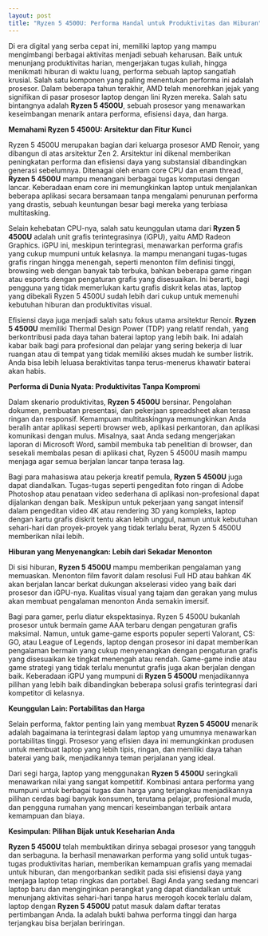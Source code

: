 ```yaml
---
layout: post
title: "Ryzen 5 4500U: Performa Handal untuk Produktivitas dan Hiburan"
---
```


Di era digital yang serba cepat ini, memiliki laptop yang mampu mengimbangi berbagai aktivitas menjadi sebuah keharusan. Baik untuk menunjang produktivitas harian, mengerjakan tugas kuliah, hingga menikmati hiburan di waktu luang, performa sebuah laptop sangatlah krusial. Salah satu komponen yang paling menentukan performa ini adalah prosesor. Dalam beberapa tahun terakhir, AMD telah menorehkan jejak yang signifikan di pasar prosesor laptop dengan lini Ryzen mereka. Salah satu bintangnya adalah **Ryzen 5 4500U**, sebuah prosesor yang menawarkan keseimbangan menarik antara performa, efisiensi daya, dan harga.

**Memahami Ryzen 5 4500U: Arsitektur dan Fitur Kunci**

Ryzen 5 4500U merupakan bagian dari keluarga prosesor AMD Renoir, yang dibangun di atas arsitektur Zen 2. Arsitektur ini dikenal memberikan peningkatan performa dan efisiensi daya yang substansial dibandingkan generasi sebelumnya. Ditenagai oleh enam core CPU dan enam thread, **Ryzen 5 4500U** mampu menangani berbagai tugas komputasi dengan lancar. Keberadaan enam core ini memungkinkan laptop untuk menjalankan beberapa aplikasi secara bersamaan tanpa mengalami penurunan performa yang drastis, sebuah keuntungan besar bagi mereka yang terbiasa multitasking.

Selain kehebatan CPU-nya, salah satu keunggulan utama dari **Ryzen 5 4500U** adalah unit grafis terintegrasinya (iGPU), yaitu AMD Radeon Graphics. iGPU ini, meskipun terintegrasi, menawarkan performa grafis yang cukup mumpuni untuk kelasnya. Ia mampu menangani tugas-tugas grafis ringan hingga menengah, seperti menonton film definisi tinggi, browsing web dengan banyak tab terbuka, bahkan beberapa game ringan atau esports dengan pengaturan grafis yang disesuaikan. Ini berarti, bagi pengguna yang tidak memerlukan kartu grafis diskrit kelas atas, laptop yang dibekali Ryzen 5 4500U sudah lebih dari cukup untuk memenuhi kebutuhan hiburan dan produktivitas visual.

Efisiensi daya juga menjadi salah satu fokus utama arsitektur Renoir. **Ryzen 5 4500U** memiliki Thermal Design Power (TDP) yang relatif rendah, yang berkontribusi pada daya tahan baterai laptop yang lebih baik. Ini adalah kabar baik bagi para profesional dan pelajar yang sering bekerja di luar ruangan atau di tempat yang tidak memiliki akses mudah ke sumber listrik. Anda bisa lebih leluasa beraktivitas tanpa terus-menerus khawatir baterai akan habis.

**Performa di Dunia Nyata: Produktivitas Tanpa Kompromi**

Dalam skenario produktivitas, **Ryzen 5 4500U** bersinar. Pengolahan dokumen, pembuatan presentasi, dan pekerjaan spreadsheet akan terasa ringan dan responsif. Kemampuan multitaskingnya memungkinkan Anda beralih antar aplikasi seperti browser web, aplikasi perkantoran, dan aplikasi komunikasi dengan mulus. Misalnya, saat Anda sedang mengerjakan laporan di Microsoft Word, sambil membuka tab penelitian di browser, dan sesekali membalas pesan di aplikasi chat, Ryzen 5 4500U masih mampu menjaga agar semua berjalan lancar tanpa terasa lag.

Bagi para mahasiswa atau pekerja kreatif pemula, **Ryzen 5 4500U** juga dapat diandalkan. Tugas-tugas seperti pengeditan foto ringan di Adobe Photoshop atau penataan video sederhana di aplikasi non-profesional dapat dijalankan dengan baik. Meskipun untuk pekerjaan yang sangat intensif dalam pengeditan video 4K atau rendering 3D yang kompleks, laptop dengan kartu grafis diskrit tentu akan lebih unggul, namun untuk kebutuhan sehari-hari dan proyek-proyek yang tidak terlalu berat, Ryzen 5 4500U memberikan nilai lebih.

**Hiburan yang Menyenangkan: Lebih dari Sekadar Menonton**

Di sisi hiburan, **Ryzen 5 4500U** mampu memberikan pengalaman yang memuaskan. Menonton film favorit dalam resolusi Full HD atau bahkan 4K akan berjalan lancar berkat dukungan akselerasi video yang baik dari prosesor dan iGPU-nya. Kualitas visual yang tajam dan gerakan yang mulus akan membuat pengalaman menonton Anda semakin imersif.

Bagi para gamer, perlu diatur ekspektasinya. Ryzen 5 4500U bukanlah prosesor untuk bermain game AAA terbaru dengan pengaturan grafis maksimal. Namun, untuk game-game esports populer seperti Valorant, CS: GO, atau League of Legends, laptop dengan prosesor ini dapat memberikan pengalaman bermain yang cukup menyenangkan dengan pengaturan grafis yang disesuaikan ke tingkat menengah atau rendah. Game-game indie atau game strategi yang tidak terlalu menuntut grafis juga akan berjalan dengan baik. Keberadaan iGPU yang mumpuni di **Ryzen 5 4500U** menjadikannya pilihan yang lebih baik dibandingkan beberapa solusi grafis terintegrasi dari kompetitor di kelasnya.

**Keunggulan Lain: Portabilitas dan Harga**

Selain performa, faktor penting lain yang membuat **Ryzen 5 4500U** menarik adalah bagaimana ia terintegrasi dalam laptop yang umumnya menawarkan portabilitas tinggi. Prosesor yang efisien daya ini memungkinkan produsen untuk membuat laptop yang lebih tipis, ringan, dan memiliki daya tahan baterai yang baik, menjadikannya teman perjalanan yang ideal.

Dari segi harga, laptop yang menggunakan **Ryzen 5 4500U** seringkali menawarkan nilai yang sangat kompetitif. Kombinasi antara performa yang mumpuni untuk berbagai tugas dan harga yang terjangkau menjadikannya pilihan cerdas bagi banyak konsumen, terutama pelajar, profesional muda, dan pengguna rumahan yang mencari keseimbangan terbaik antara kemampuan dan biaya.

**Kesimpulan: Pilihan Bijak untuk Keseharian Anda**

**Ryzen 5 4500U** telah membuktikan dirinya sebagai prosesor yang tangguh dan serbaguna. Ia berhasil menawarkan performa yang solid untuk tugas-tugas produktivitas harian, memberikan kemampuan grafis yang memadai untuk hiburan, dan mengorbankan sedikit pada sisi efisiensi daya yang menjaga laptop tetap ringkas dan portabel. Bagi Anda yang sedang mencari laptop baru dan menginginkan perangkat yang dapat diandalkan untuk menunjang aktivitas sehari-hari tanpa harus merogoh kocek terlalu dalam, laptop dengan **Ryzen 5 4500U** patut masuk dalam daftar teratas pertimbangan Anda. Ia adalah bukti bahwa performa tinggi dan harga terjangkau bisa berjalan beriringan.
